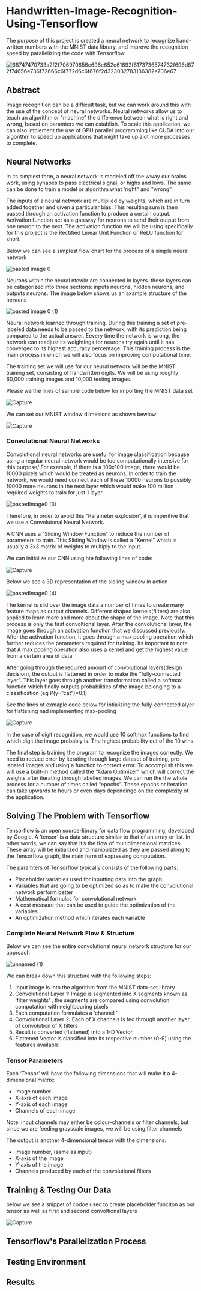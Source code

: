 
# Handwritten-Image-Recognition-Using-Tensorflow

The purpose of this project is created a neural network to recognize hand-written numbers with the MNIST data library, and improve the recognition speed by parallelizing the code with Tensorflow. 

![68747470733a2f2f706970656c696e652e61692f6173736574732f696d672f74656e736f72666c6f772d6c6f676f2d323032783136382e706e67](https://user-images.githubusercontent.com/39222728/57118724-3fa44280-6d33-11e9-8996-a30836242ea4.png)

## Abstract

Image recognition can be a difficult task, but we can work around this with the use of the concept of neural networks. Neural networks allow us to teach an algorithm or "machine" the difference between what is right and wrong, based on paramters we can establish. To scale this application, we can also implement the use of GPU parallel programming like CUDA into our algorithm to speed up applications that might take up alot more processes to complete. 

## Neural Networks 

In its simplest form, a neural network is modeled off the wway our brains work, using synapes to pass electrical signal, or highs and lows. The same can be done to train a model or algorithm what 'right" and "wrong". 

The inputs of a neural network are multiplied by weights, which are in turn added together and given a particular bias. This resulting sum is then passed through an activation function to produce a certain output. Activation function act as a gateway for neurons to send their output from one neuron to the next. The activation function we will be using specifically for this project is the Rectified Linear Unit Function or ReLU function for short. 

Below we can see a simplest flow chart for the process of a simple neural network

![pasted image 0](https://user-images.githubusercontent.com/39222728/57187996-64302400-6ec5-11e9-9add-7753fec4e86a.png)

Neurons within the neural ntowkr are connected in layers. these layers can be catagorized into three sections: inputs neurons, hidden neurons, and outputs neurons. The image below shows us an axample structure of the neruons

![pasted image 0 (1)](https://user-images.githubusercontent.com/39222728/57188035-2253ad80-6ec6-11e9-8c04-de3b5a85635b.png)

Neural network learned through training. During this training a set of pre-labeled data needs to be passed to the network, with its prediction being compared to the actual answer. Eevery time the network is wrong, the network can readjust its weightings for neurons try again until it has converged to its highest accuracy percentage. This training process is the main process in which we will also focus on improving computational time. 

The training set we will use for our neural network will be the MNIST training set, consisting of handwritten digits. We will be using roughly 60,000 training images and 10,000 testing images. 

Please we the lines of sample code below for importing the MNIST data set

![Capture](https://user-images.githubusercontent.com/39222728/57188355-406fdc80-6ecb-11e9-8ad8-2dcaacdc70b0.JPG)

We can set our MNIST window diimesions as shown bewlow:

![Capture](https://user-images.githubusercontent.com/39222728/57188390-d3a91200-6ecb-11e9-8965-309c70712a83.JPG)

### Convolutional Neural Networks

Convolutional neural networks are useful for image classification because using a regular neural network would be too computationally intensive for this purpose/ For example, if there is a 100x100 image, there would be 10000 pixels which would be treated as neurons.
In order to train the network, we would need connect each of these 10000 neurons to possibly 10000 more neurons in the next layer which would make 100 million required weights to train for just 1 layer

![pastedImage0 (3)](https://user-images.githubusercontent.com/39222728/57188113-27fdc300-6ec7-11e9-998a-ed07896c3603.png)

Therefore, in order to avoid this “Parameter explosion”, it is imperitive that we use a Convolutonal Neural Network. 

A CNN uses a “Sliding Window Function” to reduce the number of parameters to train. This Sliding Window is called a “Kernel” which is usually a 3x3 matrix of weights to multiply to the input. 

We can initialize our CNN using hte following lines of code:

![Capture](https://user-images.githubusercontent.com/39222728/57188400-f63b2b00-6ecb-11e9-855e-251af08deb97.JPG)

Below we see a 3D representation of the sldiing window in action

![pastedImage0 (4)](https://user-images.githubusercontent.com/39222728/57188130-7f039800-6ec7-11e9-8420-4d92a362d556.png)

The kernel is slid over the image data a number of times to create many feature maps as output channels. Different shaped kernels(filters) are also applied to learn more and more about the shape of the image. Note that this process is only the first convoltional layer. After the convolutional layer, the image goes through an activation function that we discussed previously. After the activation function, it goes through a max pooling operation which further reduces the parameters required for training. Its important to note that A max pooling operation also uses a kernel and get the highest value from a certain area of data. 

After going through the required amount of convolutional layers(design decision), the output is flattened in order to make the “fully-connected layer”. This layer goes through another transformation called a softmax function which finally outputs probabilities of the image belonging to a classification (eg P(y=”cat”)=0.1)

See the lines of exmaple code below for intializing the fully-connected alyer for flattening nad implementing max-pooling

![Capture](https://user-images.githubusercontent.com/39222728/57188411-326e8b80-6ecc-11e9-8e7a-f1ab3ac3b88e.JPG)

In the case of digit recognition, we would use 10 softmax functions to find which digit the image probably is. The highest probability out of the 10 wins. 

The final step is training the program to recognize the images correctly. We need to reduce error by iterating through large dataset of training, pre-labeled  images and using a function to correct error. To accomplish this we will use a built-in method called the “Adam Optimizer” which will correct the weights after iterating through labelled images. We can run the the whole process for a number of times called “epochs”. These epochs or iteration can take upwards to hours or even days dependingo on the complexity of the application.  
## Solving The Problem with Tensorflow 

Tensorflow is an open source-library for data flow programming, developed by Google. A ‘tensor’ is a data structure similar to that of an array or list. In other words, we can say that it’s the flow of multidimensional matrices. These array will be initialized and manipulated as they are passed along to the Tensorflow graph, the main form of expressing computation. 

The paramters of Tensorflow typically consists of the following parts: 

- Placeholder variables used for inputting data into the graph
- Variables that are going to be optimized so as to make the convolutional network perform better 
- Mathematical formulas for convolutional network 
- A cost measure that can be used to guide the optimization of the variables
- An optimization method which iterates each variable

### Complete Neural Network Flow & Structure 

Below we can see the entire convolutional neural network structure for our approach

![unnamed (1)](https://user-images.githubusercontent.com/39222728/57188291-179b1780-6eca-11e9-8ce3-cbcfdad34d14.jpg)

 We can break down this structure with the following steps:
 
1. Input image is into the algorithm from the MNIST data-set library
2. Convolutional Layer 1: Image is segmented into X segments known as ‘filter weights’ ; the segments are compared using convolution computation with neighbouring pixels 
3. Each computation formulates a ‘channel ‘ 
4. Convolutional Layer 2: Each of X channels is fed through another layer of convolution of X filters 
5. Result is converted (flattened) into a 1-D Vector 
6. Flattened Vector is classified into its respective number (0-9) using the features available 

### Tensor Parameters

Each ‘Tensor’ will have the following dimensions that will make it a 4-dimensional matrix:

- Image number 
- X-axis of each image 
- Y-axis of each image 
- Channels of each image 

Note: input channels may either be colour-channels or filter channels, but since we are feeding grayscale images, we will be using filter channels 

The output is another 4-dimensional tensor with the dimensions: 

- Image number, (same as input)
- X-axis of the image
- Y-axis of the image 
- Channels produced by each of the convolutional filters 

## Training & Testing Our Data

below we see a snippet of codoe used to create placeholder funciton as our tensor as well as first and second convoltional layers

![Capture](https://user-images.githubusercontent.com/39222728/57188438-a6a92f00-6ecc-11e9-966a-db1b308d145b.JPG)


## Tensorflow's Parallelization Process

## Testing Environment

## Results 
